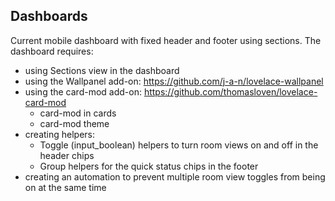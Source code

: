 ## Dashboards

Current mobile dashboard with fixed header and footer using sections.
The dashboard requires:
+ using Sections view in the dashboard
+ using the Wallpanel add-on: https://github.com/j-a-n/lovelace-wallpanel
+ using the card-mod add-on: https://github.com/thomasloven/lovelace-card-mod
  - card-mod in cards
  - card-mod theme
+ creating helpers:
  - Toggle (input_boolean) helpers to turn room views on and off in the header chips
  - Group helpers for the quick status chips in the footer
+ creating an automation to prevent multiple room view toggles from being on at the same time


